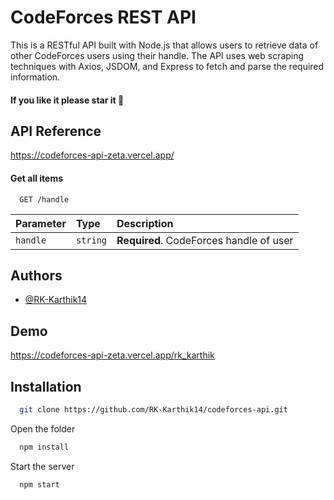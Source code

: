 
# CodeForces REST API

This is a RESTful API built with Node.js that allows users to retrieve data of other CodeForces users using their handle.
The API uses web scraping techniques with Axios, JSDOM, and Express to fetch and parse the required information.

#### If you like it please star it 🥺

## API Reference
https://codeforces-api-zeta.vercel.app/
#### Get all items

```http
  GET /handle
```

| Parameter | Type     | Description                |
| :-------- | :------- | :------------------------- |
| `handle` | `string` | **Required**. CodeForces handle of user|


## Authors

- [@RK-Karthik14](https://www.github.com/RK-Karthik14)


## Demo

 https://codeforces-api-zeta.vercel.app/rk_karthik


## Installation

```bash
  git clone https://github.com/RK-Karthik14/codeforces-api.git
```

Open the folder

```bash
  npm install
```

Start the server

```bash
  npm start
```


